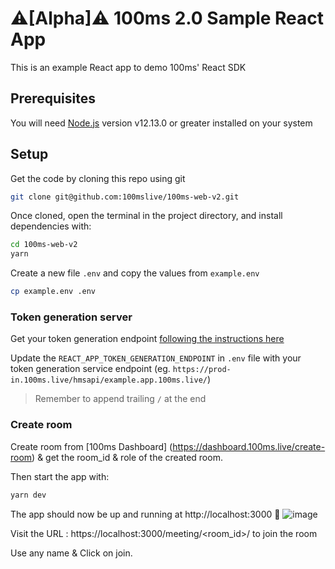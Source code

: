 # ⚠️[Alpha]⚠️ 100ms 2.0 Sample React App

This is an example React app to demo 100ms' React SDK

## Prerequisites

You will need [Node.js](https://nodejs.org) version v12.13.0 or greater installed on your system

## Setup

Get the code by cloning this repo using git

```bash
git clone git@github.com:100mslive/100ms-web-v2.git
```

Once cloned, open the terminal in the project directory, and install dependencies with:

```bash
cd 100ms-web-v2
yarn
```

Create a new file `.env` and copy the values from `example.env`

```bash
cp example.env .env
```

### Token generation server

Get your token generation endpoint [following the instructions here](https://docs.100ms.live/v2/server-side/100ms-quickstart-app-server)

Update the `REACT_APP_TOKEN_GENERATION_ENDPOINT` in `.env` file with your token generation service endpoint (eg. `https://prod-in.100ms.live/hmsapi/example.app.100ms.live/`) 

>Remember to append trailing `/` at the end

### Create room

Create room from [100ms Dashboard] (https://dashboard.100ms.live/create-room) & get the room_id & role of the created room.

Then start the app with:

```bash
yarn dev
```

The app should now be up and running at http://localhost:3000 🚀
![image](https://user-images.githubusercontent.com/5078656/119534649-c60da000-bda4-11eb-9847-f283e2daa06f.png)



Visit the URL : https://localhost:3000/meeting/<room_id>/<role> to join the room
  
Use any name & Click on join. 


